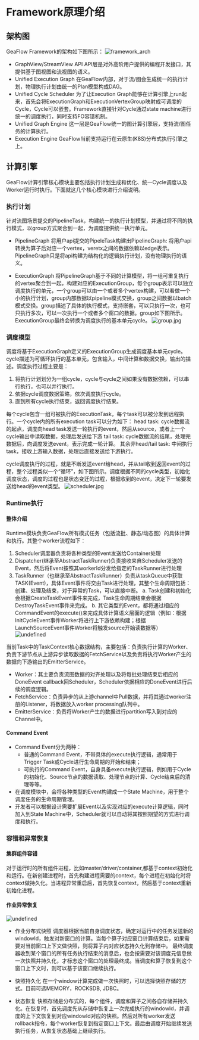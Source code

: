 # Framework原理介绍

## 架构图
GeaFlow Framework的架构如下图所示：
![framework_arch](../../static/img/framwork_arch.png)
* GraphView/StreamView API
  API层是对外高阶用户提供的编程开发接口，其提供基于图视图和流视图的语义。
* Unified Execution Graph
  在GeaFlow内部，对于流/图会生成统一的执行计划，物理执行计划由统一的Plan模型构成DAG。
* Unified Cycle Scheduler
  为了让Execution Graph能够在计算引擎上run起来，首先会将ExecutionGraph和ExecutionVertexGroup映射成可调度的Cycle，Cycle可以嵌套。Framework直接针对Cycle通过state machine进行统一的调度执行，同时支持FO容错机制。
* Unified Graph Engine
  这一层是GeaFlow统一的图计算引擎层，支持流/图任务的计算执行。
* Execution Engine
  GeaFlow当前支持运行在云原生(K8S)分布式执行引擎之上。

## 计算引擎
GeaFlow计算引擎核心模块主要包括执行计划生成和优化、统一Cycle调度以及Worker运行时执行。下面就这几个核心模块进行介绍说明。

### 执行计划
针对流图场景提交的PipelineTask，构建统一的执行计划模型，并通过将不同的执行模式，以group方式聚合到一起，为调度提供统一执行单元。

* PipelineGraph
  将用户api提交的PipeleTask构建出PipelineGraph: 将用户api转换为算子后对应一个vertex，veretx之间的数据依赖以edge表示。PipelineGraph只是将api构建为结构化的逻辑执行计划，没有物理执行的语义。

* ExecutionGraph
  将PipelineGraph基于不同的计算模型，将一组可重复执行的vertex聚合到一起，构建对应的ExecutionGroup，每个group表示可以独立调度执行的单元，一个group可以由一个或者多个vertex构建，可以看做一个小的执行计划，group内部数据以pipeline模式交换，group之间数据以batch模式交换。group描述了具体的执行模式，支持嵌套，可以只执行一次，也可只执行多次，可以一次执行一个或者多个窗口的数据。group如下图所示。
  ExecutionGroup最终会转换为调度执行的基本单元cycle。
  ![group.jpg](../../static/img/framework_dag.jpeg)

### 调度模型
调度将基于ExecutionGraph定义的ExecutionGroup生成调度基本单元cycle。cycle描述为可循环执行的基本单元，包含输入，中间计算和数据交换，输出的描述。调度执行过程主要是：
1. 将执行计划划分为一组cycle，cycle与cycle之间如果没有数据依赖，可以串行执行，也可以并行执行。
2. 依据cycle调度数据策略，依次调度执行cycle。
3. 直到所有cycle执行结束，返回调度执行结果。

每个cycle包含一组可被执行的ExecutionTask，每个task可以被分发到远程执行。一个cycle内的所有execution task可以分为如下：
head task: cycle数据流的起点，调度向head task发送一轮执行的event，然后从source，或者上一个cycle输出中读取数据，处理后发送给下游
tail task: cycle数据流的结尾，处理完数据后，向调度发送event，表示完成一轮计算。
其余非head/tail task: 中间执行task，接收上游输入数据，处理后直接发送给下游执行。

cycle调度执行的过程，就是不断发送event给head，并从tail收到返回event的过程，整个过程类似一个“循环”，如下图所示。调度根据不同的cycle类型，初始化调度状态，调度的过程也是状态变迁的过程，根据收到的event，决定下一轮要发送给head的event类型。
![scheduler.jpg](../../static/img/framework_cyle.jpeg)

### Runtime执行
#### 整体介绍
Runtime模块负责GeaFlow所有模式任务（包括流批、静态/动态图）的具体计算和执行。其整个worker流程如下：
1. Scheduler调度器负责将各种类型的Event发送给Container处理
2. Dispatcher(继承至AbstractTaskRunner)负责接收来自Scheduler发送的Event，然后将Event按照其workerId分发给指定的TaskRunner进行处理
3. TaskRunner（也继承至AbstractTaskRunner）负责从taskQueue中获取TASK(Event)，具体Event事件将交由Task进行处理，其整个生命周期包括：创建、处理及结束，对于异常的Task，可以直接中断。
   a. Task创建和初始化会根据CreateTaskEvent事件来完成，Task生命周期结束会根据DestroyTaskEvent事件来完成。
   b. 其它类型的Event，都将通过相应的CommandEvent的execute()来完成具体计算语义层面的逻辑（例如：根据InitCycleEvent事件Worker将进行上下游依赖构建；根据LaunchSourceEvent事件Worker将触发source开始读数据等）
   ![undefined](../../static/img/framework_scheduler.png)

当前Task中的TaskContext核心数据结构，主要包括：负责执行计算的Worker、负责下游节点从上游异步读取数据的FetchService以及负责将执行Worker产生的数据向下游输出的EmitterService。
* Worker：其主要负责流图数据的对齐处理以及将每批处理结束后相应的DoneEvent callback回Scheduler，Scheduler依据相应的DoneEvent进行后续的调度逻辑。
* FetchService：负责异步的从上游channel中Pull数据，并将其通过worker注册的Listener，将数据放入worker processing队列中。
* EmitterService：负责将Worker产生的数据进行partition写入到对应的Channel中。

#### Command Event
* Command Event分为两种：
    * 普通的Command Event，不带具体的execute执行逻辑，通常用于Trigger Task或Cycle进行生命周期的开始和结束；
    * 可执行的Command Event，自身具备execute执行逻辑，例如用于Cycle的初始化、Source节点的数据读取、处理节点的计算、Cycle结束后的清理等等。
* 在调度模块中，会将各种类型的Event构建成一个State Machine，用于整个调度任务的生命周期管理。
* 开发者可以根据设计需要扩展Event以及实现对应的execute计算逻辑，同时加入到State Machine中，Scheduler就可以自动将其按照期望的方式进行调度和执行。

### 容错和异常恢复
#### 集群组件容错
对于运行时的所有组件进程，比如master/driver/container,都基于context初始化和运行。在新创建进程时，首先构建进程需要的context，每个进程在初始化时将context做持久化。当进程异常重启后，首先恢复context，然后基于context重新初始化进程。

#### 作业异常恢复
![undefined](../../static/img/framework_failover.jpeg)
* 作业分布式快照
  调度器根据当前自身调度状态，确定对运行中的任务发送新的windowId，触发对新窗口的计算。当每个算子对应窗口计算结束后，如果需要对当前窗口上下文做快照，则将算子内对应状态持久化到存储中。
  最终调度器收到某个窗口的所有任务执行结束的消息后，也会按需要对该调度元信息做一次快照并持久化，才标志这个窗口的处理最终成。当调度和算子恢复到这个窗口上下文时，则可以基于该窗口继续执行。

* 快照持久化
  在一个window计算完成做一次快照时，可以选择快照存储的方式。目前可选MEMORY，ROCKSDB, JDBC。

* 状态恢复
  快照存储是分布式的，每个组件，调度和算子之间各自存储并持久化。在恢复时，首先调度先从存储中恢复上一次完成执行的windowId，并调度的上下文恢复到对应windowId对应的快照。然后对所有worker发送rollback指令，每个worker恢复到指定窗口上下文。最后由调度开始继续发送执行任务，从恢复状态基础上继续执行。
